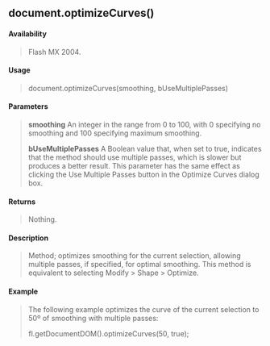 ## document.optimizeCurves()

#### Availability

> Flash MX 2004.

#### Usage

> document.optimizeCurves(smoothing, bUseMultiplePasses)

#### Parameters

> **smoothing** An integer in the range from 0 to 100, with 0 specifying no smoothing and 100 specifying maximum smoothing.
>
> **bUseMultiplePasses** A Boolean value that, when set to true, indicates that the method should use multiple passes, which is slower but produces a better result. This parameter has the same effect as clicking the Use Multiple Passes button in the Optimize Curves dialog box.

#### Returns

> Nothing.

#### Description

> Method; optimizes smoothing for the current selection, allowing multiple passes, if specified, for optimal smoothing. This method is equivalent to selecting Modify \> Shape \> Optimize.

#### Example

> The following example optimizes the curve of the current selection to 50º of smoothing with multiple passes:
>
> fl.getDocumentDOM().optimizeCurves(50, true);

